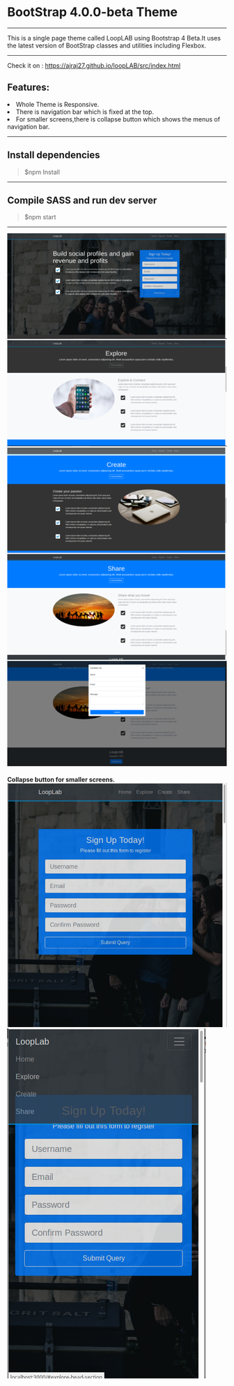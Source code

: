# BootStrap 4.0.0-beta Theme
<hr>
This is a single page theme called LoopLAB using Bootstrap 4 Beta.It uses the latest version of BootStrap classes and utilities including Flexbox.

<hr>

Check it on : https://ajraj27.github.io/loopLAB/src/index.html

## Features:

<li>Whole Theme is Responsive.</li>
<li>There is navigation bar which is fixed at the top.</li>
<li>For smaller screens,there is collapse button which shows the menus of navigation bar.</li>

<hr>

## Install dependencies
<blockquote>$npm Install</blockquote>

<hr>

## Compile SASS and run dev server
>$npm start

<hr>

<img src="https://github.com/ajraj27/loopLAB/blob/master/src/screenshots/Home.png" />
<img src="https://github.com/ajraj27/loopLAB/blob/master/src/screenshots/Explore.png" />
<img src="https://github.com/ajraj27/loopLAB/blob/master/src/screenshots/create.png" />
<img src="https://github.com/ajraj27/loopLAB/blob/master/src/screenshots/share.png" />
<img src="https://github.com/ajraj27/loopLAB/blob/master/src/screenshots/modal.png" />

<h4>Collapse button for smaller screens.

<img src="https://github.com/ajraj27/loopLAB/blob/master/src/screenshots/responsive.png" />
<img src="https://github.com/ajraj27/loopLAB/blob/master/src/screenshots/collapse.png" />
